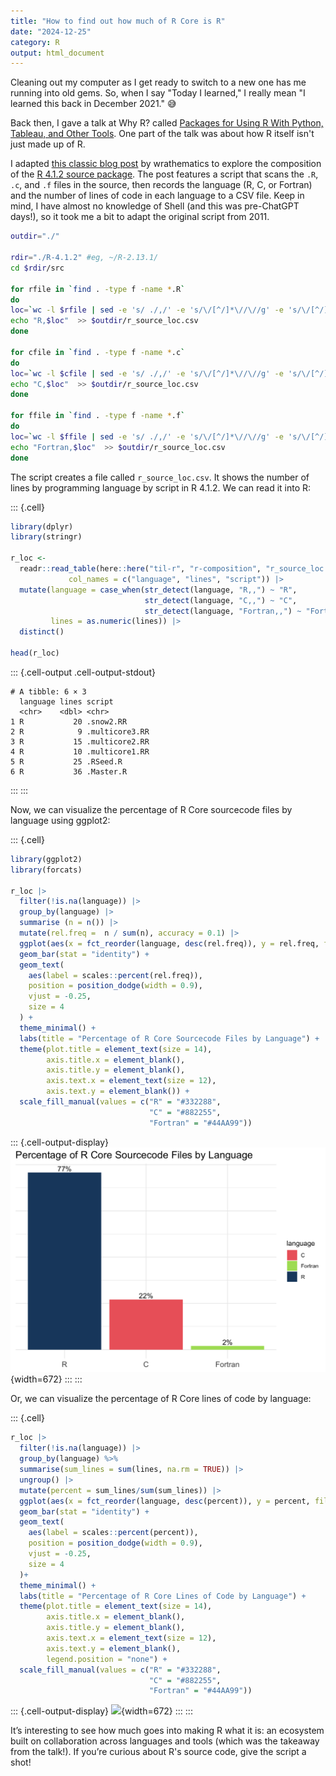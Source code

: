```yaml
---
title: "How to find out how much of R Core is R"
date: "2024-12-25"
category: R
output: html_document
---
```




Cleaning out my computer as I get ready to switch to a new one has me running into old gems. So, when I say "Today I learned," I really mean "I learned this back in December 2021." 😅

Back then, I gave a talk at Why R? called 
[Packages for Using R With Python, Tableau, and Other Tools](https://www.youtube.com/watch?v=vyA2EiIz4pI&feature=youtu.be). One part of the talk was about how R itself isn't just made up of R. 

I adapted [this classic blog post](https://librestats.wordpress.com/2011/08/27/how-much-of-r-is-written-in-r/) by wrathematics to explore the composition of the [R 4.1.2 source package](https://cran.r-project.org/src/base/R-4/). The post features a script that scans the `.R`, `.c`, and `.f` files in the source, then records the language (R, C, or Fortran) and the number of lines of code in each language to a CSV file. Keep in mind, I have almost no knowledge of Shell (and this was pre-ChatGPT days!), so it took me a bit to adapt the original script from 2011.

```{.bash filename="shell.sh"}
outdir="./"

rdir="./R-4.1.2" #eg, ~/R-2.13.1/
cd $rdir/src

for rfile in `find . -type f -name *.R`
do
loc=`wc -l $rfile | sed -e 's/ ./,/' -e 's/\/[^/]*\//\//g' -e 's/\/[^/]*\//\//g' -e 's/\/[^/]*\///g' -e 's/\///'`
echo "R,$loc"  >> $outdir/r_source_loc.csv
done

for cfile in `find . -type f -name *.c`
do
loc=`wc -l $cfile | sed -e 's/ ./,/' -e 's/\/[^/]*\//\//g' -e 's/\/[^/]*\//\//g' -e 's/\/[^/]*\///g' -e 's/\///'`
echo "C,$loc"  >> $outdir/r_source_loc.csv
done

for ffile in `find . -type f -name *.f`
do
loc=`wc -l $ffile | sed -e 's/ ./,/' -e 's/\/[^/]*\//\//g' -e 's/\/[^/]*\//\//g' -e 's/\/[^/]*\///g' -e 's/\///'`
echo "Fortran,$loc"  >> $outdir/r_source_loc.csv
done
```

The script creates a file called `r_source_loc.csv`. It shows the number of lines by programming language by script in R 4.1.2. We can read it into R:



::: {.cell}

```{.r .cell-code}
library(dplyr)
library(stringr)

r_loc <-
  readr::read_table(here::here("til-r", "r-composition", "r_source_loc.csv"),
             col_names = c("language", "lines", "script")) |> 
  mutate(language = case_when(str_detect(language, "R,,") ~ "R",
                              str_detect(language, "C,,") ~ "C",
                              str_detect(language, "Fortran,,") ~ "Fortran"),
         lines = as.numeric(lines)) |> 
  distinct()

head(r_loc)
```

::: {.cell-output .cell-output-stdout}

```
# A tibble: 6 × 3
  language lines script        
  <chr>    <dbl> <chr>         
1 R           20 .snow2.RR     
2 R            9 .multicore3.RR
3 R           15 .multicore2.RR
4 R           10 .multicore1.RR
5 R           25 .RSeed.R      
6 R           36 .Master.R     
```


:::
:::



Now, we can visualize the percentage of R Core sourcecode files by language using ggplot2:



::: {.cell}

```{.r .cell-code}
library(ggplot2)
library(forcats)

r_loc |> 
  filter(!is.na(language)) |> 
  group_by(language) |> 
  summarise (n = n()) |> 
  mutate(rel.freq =  n / sum(n), accuracy = 0.1) |> 
  ggplot(aes(x = fct_reorder(language, desc(rel.freq)), y = rel.freq, fill = language)) +
  geom_bar(stat = "identity") +
  geom_text(
    aes(label = scales::percent(rel.freq)),
    position = position_dodge(width = 0.9),
    vjust = -0.25,
    size = 4
  ) +
  theme_minimal() +
  labs(title = "Percentage of R Core Sourcecode Files by Language") +
  theme(plot.title = element_text(size = 14),
        axis.title.x = element_blank(),
        axis.title.y = element_blank(),
        axis.text.x = element_text(size = 12),
        axis.text.y = element_blank()) +
  scale_fill_manual(values = c("R" = "#332288", 
                               "C" = "#882255", 
                               "Fortran" = "#44AA99"))
```

::: {.cell-output-display}
![](index_files/figure-html/unnamed-chunk-2-1.png){width=672}
:::
:::



Or, we can visualize the percentage of R Core lines of code by language:



::: {.cell}

```{.r .cell-code}
r_loc |> 
  filter(!is.na(language)) |> 
  group_by(language) %>% 
  summarise(sum_lines = sum(lines, na.rm = TRUE)) |> 
  ungroup() |> 
  mutate(percent = sum_lines/sum(sum_lines)) |> 
  ggplot(aes(x = fct_reorder(language, desc(percent)), y = percent, fill = language)) +
  geom_bar(stat = "identity") +
  geom_text(
    aes(label = scales::percent(percent)),
    position = position_dodge(width = 0.9),
    vjust = -0.25,
    size = 4
  )+
  theme_minimal() +
  labs(title = "Percentage of R Core Lines of Code by Language") +
  theme(plot.title = element_text(size = 14),
        axis.title.x = element_blank(),
        axis.title.y = element_blank(),
        axis.text.x = element_text(size = 12),
        axis.text.y = element_blank(),
        legend.position = "none") +
  scale_fill_manual(values = c("R" = "#332288", 
                               "C" = "#882255", 
                               "Fortran" = "#44AA99"))
```

::: {.cell-output-display}
![](index_files/figure-html/unnamed-chunk-3-1.png){width=672}
:::
:::



It’s interesting to see how much goes into making R what it is: an ecosystem built on collaboration across languages and tools (which was the takeaway from the talk!). If you’re curious about R's source code, give the script a shot!
